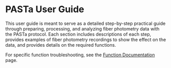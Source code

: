 # PASTa User Guide
This user guide is meant to serve as a detailed step-by-step practical guide through preparing, processing, and analyzing fiber photometry data with the PASTa protocol. Each section includes descriptions of each step, provides examples of fiber photometry recordings to show the effect on the data, and provides details on the required functions.

For specific function troubleshooting, see the [Function Documentation](https://rdonka.github.io/PASTaUserGuide/functiondocumentation/) page.